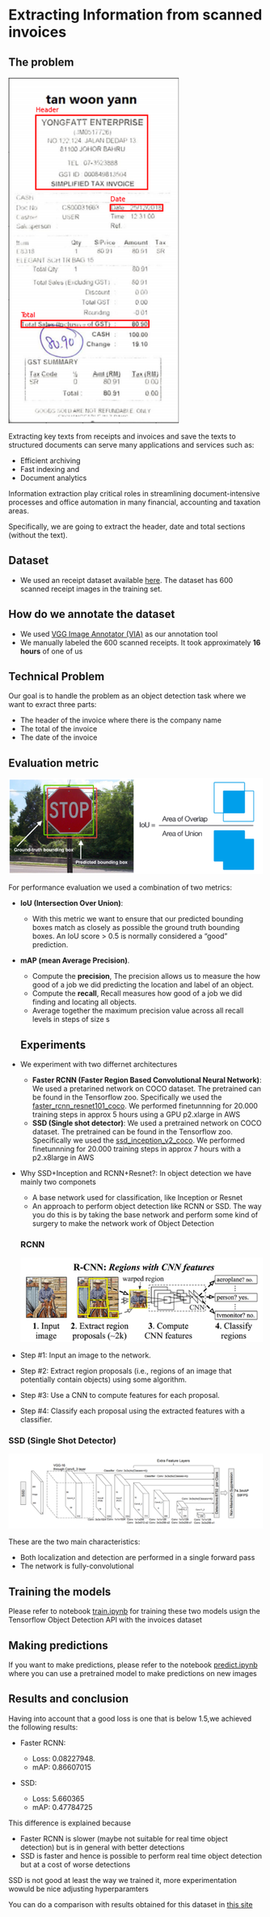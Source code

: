 # Extracting Information from scanned invoices

## The problem
![the problem](resources/the_problem.png)

Extracting key texts from receipts and invoices and save the texts to structured documents can serve many applications and services such as:
- Efficient archiving
- Fast indexing and
- Document analytics


Information extraction play critical roles in streamlining document-intensive processes and office automation in many financial, accounting and taxation areas.

Specifically, we are going to extract the header, date and total sections (without the text).

## Dataset
- We used an receipt dataset available [here](https://rrc.cvc.uab.es/?ch=13). The dataset has 600 scanned receipt images in the training set.

## How do we annotate the dataset
- We used [VGG Image Annotator (VIA)](http://www.robots.ox.ac.uk/~vgg/software/via/) as our annotation tool
- We manually labeled the 600 scanned receipts. It took approximately **16 hours** of one of us

## Technical Problem
Our goal is to handle the problem as an object detection task where we want to exract three parts:

- The header of the invoice where there is the company name
- The total of the invoice
- The date of the invoice

## Evaluation metric
![metric](resources/metric.png)

For performance evaluation we used a combination of two metrics:
- **IoU (Intersection Over Union)**:
  * With this metric we want to ensure
that our predicted bounding boxes match as closely as possible the ground truth bounding boxes. An IoU score > 0.5 is normally considered a “good” prediction.
- **mAP (mean Average Precision)**.
  * Compute the **precision**, The precision allows us to measure the how good of a job we did predicting the location and label of an object.
  * Compute the **recall**, Recall measures how good of a job we did finding and locating all objects.
  * Average together the maximum precision value across all recall levels in steps of size s

  ## Experiments

- We experiment with two differnet architectures
  * **Faster RCNN (Faster Region Based Convolutional Neural Network)**: We used a pretarined network on COCO dataset. The pretrained can be found in the Tensorflow zoo. Specifically we used the [faster_rcnn_resnet101_coco](https://github.com/tensorflow/models/blob/master/research/object_detection/g3doc/detection_model_zoo.md). We performed finetunnning for 20.000 training steps in approx 5 hours using a GPU p2.xlarge in AWS
  * **SSD (Single shot detector)**: We used a pretrained network on COCO dataset. The pretrained can be found in the Tensorflow zoo. Specifically we used the [ssd_inception_v2_coco](https://github.com/tensorflow/models/blob/master/research/object_detection/g3doc/detection_model_zoo.md). We performed finetunnning for 20.000 training steps in approx 7 hours with a p2.x8large in AWS

- Why SSD+Inception and RCNN+Resnet?: In object detection we have mainly two componets
  * A base network used for classification, like Inception or Resnet
  * An approach to perform object detection like RCNN or SSD. The way you do this is by taking the base network and perform some kind of surgery to make the network work of Object Detection

  ### RCNN
  ![rcnn](resources/rcnn.png)
- Step #1: Input an image to the network.
- Step #2: Extract region proposals (i.e., regions of an image that potentially contain objects) using some algorithm.
- Step #3: Use a CNN to compute features for each proposal.
- Step #4: Classify each proposal using the extracted features with a classifier.

### SSD (Single Shot Detector)
![rcnn](resources/ssd_net.png)

These are the two main characteristics:

- Both localization and detection are performed in a single forward pass
- The network is fully-convolutional

## Training the models

Please refer to notebook [train.ipynb](train.ipynb) for training these two models usign the Tensorflow Object Detection API with the invoices dataset

## Making predictions

If you want to make predictions, please refer to the notebook [predict.ipynb](predict.ipynb) where you can use a pretrained model to make predictions on new images

## Results and conclusion
Having into account that a good loss is one that is below 1.5,we achieved the following results:

* Faster RCNN:
  - Loss:  0.08227948.
  - mAP: 0.86607015

* SSD:
    - Loss: 5.660365
    - mAP: 0.47784725

This difference is explained because
- Faster RCNN is slower (maybe not suitable for real time object detection) but is in general with better detections
- SSD is faster and hence is possible to perform real time object detection but at a cost of worse detections

SSD is not good at least the way we trained it, more experimentation wowuld be nice adjusting hyperparamters

You can do a comparison with results obtained for this dataset in [this site](https://rrc.cvc.uab.es/?ch=13&com=evaluation&task=1)
